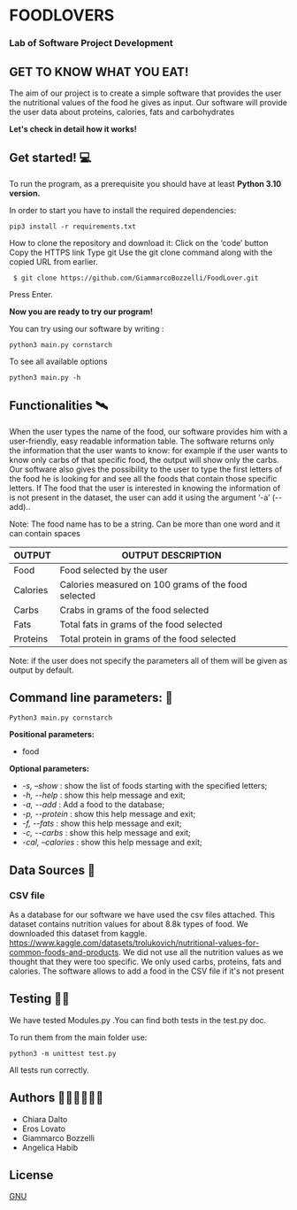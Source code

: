 # FOODLOVERS

### Lab of Software Project Development 
## GET TO KNOW WHAT YOU EAT!

The aim of our project is to create a simple software that provides the user the nutritional values of the food he gives as input. 
Our software will provide the user data about proteins, calories, fats and carbohydrates


**Let's check in detail how it works!**

## Get started! 💻
To run the program, as a prerequisite you should have at least **Python 3.10 version.**

In order to start you have to install the required dependencies: 
```
pip3 install -r requirements.txt
```
How to clone the repository and download it: 
Click on the ‘code’ button
Copy the HTTPS link 
Type git Use the git clone command along with the copied URL from earlier.
```
 $ git clone https://github.com/GiammarcoBozzelli/FoodLover.git

```
Press Enter.

**Now you are ready to try our program!**

You can try using our software by writing :
```
python3 main.py cornstarch
```

To see all available options
```
python3 main.py -h
```


## Functionalities 🛰

When the user types the name of the food,  our software provides him with a user-friendly, easy readable information table. The software returns only the information that the user wants to know: for example if the user wants to know only carbs of that specific food, the output will show only the carbs.
Our software also gives the possibility to the user to type the first letters of the food he is looking for and see all the foods that contain those specific letters.
If The food that the user is interested in knowing the information of is not present in the dataset, the user can add it using the argument ‘-a’ (--add).. 

Note: The food name has to be a string. Can be more than one word and it can contain spaces

OUTPUT | OUTPUT DESCRIPTION 
------------ | ------------- 
Food| Food selected by the user 
Calories| Calories measured on 100 grams of the food selected
Carbs| Crabs in grams of the food selected 
Fats| Total fats in grams of the food selected 
Proteins| Total protein in grams of the food selected 

Note: if the user does not specify the parameters all of them will be given as output by default. 


## Command line parameters: 💾
```
Python3 main.py cornstarch
```




**Positional parameters:** 
- food


**Optional parameters:**
- *-s, –show* : show the list of foods starting with the specified letters; 
- *-h, --help* : show this help message and exit;
- *-a, --add* : Add a food to the database;
- *-p, --protein* : show this help message and exit;
- *-f, --fats* : show this help message and exit;
- *-c, --carbs* : show this help message and exit;
- *-cal, –calories* : show this help message and exit;

## Data Sources 📁

### CSV file
As a database for our software we have used the csv files attached. This dataset contains nutrition values for about 8.8k types of food. We downloaded this dataset from kaggle. https://www.kaggle.com/datasets/trolukovich/nutritional-values-for-common-foods-and-products. We did not use all the nutrition values as we thought that they were too specific. We only used carbs, proteins, fats and calories. 
The software allows to add a food in the CSV file if it's not present

## Testing 🕵️‍♀️
We have tested  Modules.py .You can find both tests in the test.py doc.

To run them from the main folder use:
```
python3 -m unittest test.py
```

All tests run correctly. 



## Authors 🧑‍🤝‍🧑🧑‍🤝‍🧑
- Chiara Dalto 
- Eros Lovato 
- Giammarco Bozzelli
- Angelica Habib

## License 

[GNU](https://www.gnu.org/licenses/gpl-3.0.en.html)

